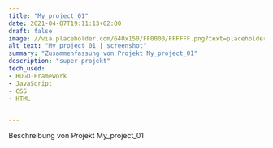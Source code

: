 ```yaml
---
title: "My_project_01"
date: 2021-04-07T19:11:13+02:00
draft: false
image: //via.placeholder.com/640x150/FF0000/FFFFFF.png?text=placeholder.com
alt_text: "My_project_01 | screenshot"
summary: "Zusammenfassung von Projekt My_project_01"
description: "super projekt"
tech_used:
- HUGO-Framework
- JavaScript
- CSS
- HTML


---
```


Beschreibung von Projekt My_project_01
